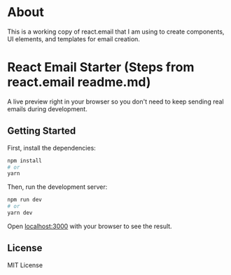 # About

This is a working copy of react.email that I am using to create components, UI elements, and templates for email creation.

# React Email Starter (Steps from react.email readme.md)

A live preview right in your browser so you don't need to keep sending real emails during development.

## Getting Started

First, install the dependencies:

```sh
npm install
# or
yarn
```

Then, run the development server:

```sh
npm run dev
# or
yarn dev
```

Open [localhost:3000](http://localhost:3000) with your browser to see the result.

## License

MIT License
